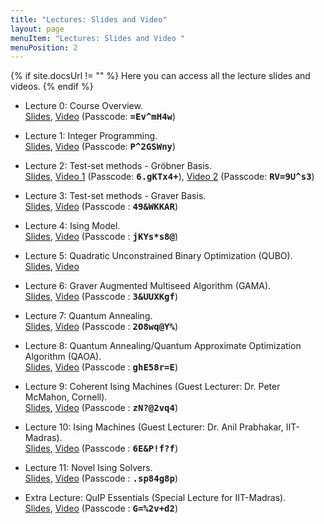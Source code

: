 ```yaml
---
title: "Lectures: Slides and Video"
layout: page
menuItem: "Lectures: Slides and Video "
menuPosition: 2
---
```

{% if site.docsUrl != "" %}
Here you can access all the lecture slides and videos.
{% endif %}

- Lecture 0: Course Overview.<br>
<a href="slides/47-779 Lecture 0 - Course Overview.pdf" download>Slides</a>, 
[Video](https://cmu.zoom.us/rec/share/vuFWEOr26kVJQpHh7X3UY7YmRK7Peaa8gyca_foLmEkO0WjDDr9PBN1f2apSSQ6S) 
(Passcode: <kbd><strong>=Ev^mH4w</strong></kbd>)

- Lecture 1: Integer Programming.<br> 
<a href="slides/47-779 Lecture 1 - Integer Programming.pdf" download>Slides</a>, 
[Video](https://cmu.zoom.us/rec/play/aYR6uCs3R0vdyfdYJ5uiJpnyUgb5CuLB_Jebl37M_rfKE5EMvNl5u7TDXadz8RmST45JrSXBBN1UYYMl.LnkHOy7ZB34jirzn) 
(Passcode: <kbd><strong>P^2GSWny</strong></kbd>)

- Lecture 2: Test-set methods - Gr&ouml;bner Basis.<br> 
<a href="slides/47-779 Lecture 2 - Test-set methods.pdf" download>Slides</a>, 
[Video 1](https://cmu.zoom.us/rec/play/Ihz6C8KxpIQ6Xnk_IXPEkJuso6D4eI_VDDGwT0tbGoqH9FyPC-Ip3B8mRLnUHSLfYO-zOZljg_DOX70Q.jaOZNfLdKHVEJqDk) 
(Passcode: <kbd><strong>6.gKTx4+</strong></kbd>), 
[Video 2](https://cmu.zoom.us/rec/play/OHWbc7V9tJKIeKrzmGE-Ms0WQQlXAQEp3SLKBnlFP5nJEGfKFJPE4vxU13M-PWZYS4pCGbh9_AJ-RNw.pOCUff3tcAcKq-_D) 
(Passcode: <kbd><strong>RV=9U^s3</strong></kbd>)

- Lecture 3: Test-set methods - Graver Basis.<br> 
<a href="slides/47-779 Lecture 3 - Graver basis.pdf" download>Slides</a>,
[Video](https://cmu.zoom.us/rec/share/4QTXDhnVQag7dN0IfrOnbH16yhr6G0_5rBV3Nj3WbO1m3t4VLwqZzutHjXKlg3Bw.x4SMdIgGN8iyt9JD) 
(Passcode : <kbd><strong>49&WKKAR</strong></kbd>)

- Lecture 4: Ising Model.<br> 
<a href="slides/47-779 Lecture 4 - Ising Model.pdf" download>Slides</a>,
[Video](https://cmu.zoom.us/rec/share/AOmRlMOFoAuTtyuyEDRQRMu1LuhHZJiY9AjUc3CZ-XMyP3nc3ZxJmop90Hn7wdI.R-a68jRiL_Ov3UPE)
(Passcode : <kbd><strong>jKYs*s8@</strong></kbd>)

- Lecture 5: Quadratic Unconstrained Binary Optimization (QUBO).<br> 
<a href="slides/47-779 Lecture 5 - Quadratic Unconstrained Binary Optimization (QUBO).pdf" download>Slides</a>,
[Video](https://youtu.be/v3D5jxi_2wM)

- Lecture 6: Graver Augmented Multiseed Algorithm (GAMA).<br> 
<a href="slides/47-779 Lecture 6 - Graver Augmented Multiseed Algorithm (GAMA).pdf" download>Slides</a>, 
[Video](https://cmu.zoom.us/rec/share/_oLw25EljDXFHdjcg3LQdHD09pdyNDQua8kKv9vEUnlxKbRk1XmsFXdGegiajaky.cfnaZLsRitlNKoNL)
(Passcode : <kbd><strong>3&UUXKgf</strong></kbd>)

- Lecture 7: Quantum Annealing.<br> 
<a href="slides/47-779 Lecture 7 - Quantum Annealing.pdf" download>Slides</a>, 
[Video](https://cmu.zoom.us/rec/share/9VBXMrjJZMt9U15BaJb49vXOGO2sV4HaHouNY-QsQmQWPoCLEmJ3BYjwbYR_ovmI.le7a5DFaS1nauKbq)
(Passcode : <kbd><strong>2O8wq@Y%</strong></kbd>)

- Lecture 8: Quantum Annealing/Quantum Approximate Optimization Algorithm (QAOA).<br> 
<a href="slides/47-779 Lecture 8 - Quantum Approximate Optimization Algorithm.pdf" download>Slides</a>, 
[Video](https://cmu.zoom.us/rec/share/B_AuEPTrdHhUerizLv_4QJ_2EcYlSr9oxqSbWso8ees7OOE8bWNnl3W5eeTVRoDS.Q7wNBj9JbEqRdapc)
(Passcode : <kbd><strong>ghE58r=E</strong></kbd>)

- Lecture 9: Coherent Ising Machines (Guest Lecturer: Dr. Peter McMahon, Cornell).<br> 
<a href="slides/47-779 Lecture 9 - Coherent Ising Machine (McMahon).pdf" download>Slides</a>, 
[Video](https://cmu.zoom.us/rec/share/0jN3Mp_ZdtvjPsGpeBABjHo59ulAcXOsXQ5VNcakdBBWiriYfJsAc2CkbT8Iryil.vbtAnDCLxE5xypcw)
(Passcode : <kbd><strong>zN?@2vq4</strong></kbd>)

- Lecture 10: Ising Machines (Guest Lecturer: Dr. Anil Prabhakar, IIT-Madras).<br> 
<a href="slides/47-779 Lecture 10 - Ising Machines (Prabhakar).pdf" download>Slides</a>, 
[Video](https://cmu.zoom.us/rec/share/nFbL4iJpXCn-wxu63p-rwnAUIZ-AK8CVrqgrAme5v8t1Ydeq6Sk3zv1W5a8NVsdr.gHExwvh-oz1PZJJD)
(Passcode : <kbd><strong>6E&P!f?f</strong></kbd>)

- Lecture 11: Novel Ising Solvers.<br> 
<a href="slides/47-779 Lecture 11 - Novel Approaches to Solving Ising Models.pdf" download>Slides</a>, 
[Video](https://cmu.zoom.us/rec/share/B697RHzL0wXG-adyOzBSv-gNbhC9pYTclFFXSnj8V8xgy8CEDzES2mxVNxnjpxtz.pVWEuw0iXQt5ybvG)
(Passcode : <kbd><strong>.sp84g8p</strong></kbd>)

- Extra Lecture: QuIP Essentials (Special Lecture for IIT-Madras).<br> 
<a href="slides/47-779 Lecture X - QuIPEssentials.pdf" download>Slides</a>, 
[Video](https://cmu.zoom.us/rec/share/R3_68iVlFtMYOCXoFoY3n-NKov1UTUCDf7vaWrQP6ly5Xas-PkUnSNnh_cucuIoT.phUTZSOuV6xEC9-V)
(Passcode : <kbd><strong>G=%2v+d2</strong></kbd>)

